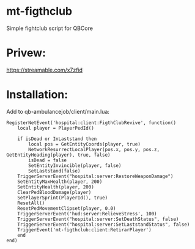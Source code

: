# mt-figthclub
Simple fightclub script for QBCore

# Privew:
https://streamable.com/x7zfid

# Installation:
Add to qb-ambulancejob/client/main.lua:
```
RegisterNetEvent('hospital:client:FigthClubRevive', function()
    local player = PlayerPedId()

    if isDead or InLaststand then
        local pos = GetEntityCoords(player, true)
        NetworkResurrectLocalPlayer(pos.x, pos.y, pos.z, GetEntityHeading(player), true, false)
        isDead = false
        SetEntityInvincible(player, false)
        SetLaststand(false)
    TriggerServerEvent("hospital:server:RestoreWeaponDamage")
    SetEntityMaxHealth(player, 200)
    SetEntityHealth(player, 200)
    ClearPedBloodDamage(player)
    SetPlayerSprint(PlayerId(), true)
    ResetAll()
    ResetPedMovementClipset(player, 0.0)
    TriggerServerEvent('hud:server:RelieveStress', 100)
    TriggerServerEvent("hospital:server:SetDeathStatus", false)
    TriggerServerEvent("hospital:server:SetLaststandStatus", false)
    TriggerEvent('mt-figthclub:client:RetirarPlayer')
    end
end)
```
